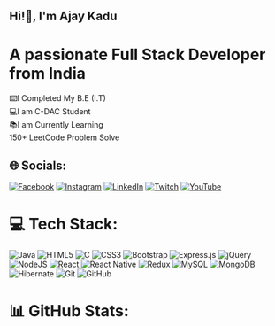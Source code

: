 ## Hi!👋, I'm Ajay Kadu

# A passionate Full Stack Developer from India
⌨️I Completed My B.E (I.T) <br>💻I am C-DAC Student <br>📚I am Currently Learning<br>150+ LeetCode Problem Solve


## 🌐 Socials:
[![Facebook](https://img.shields.io/badge/Facebook-%231877F2.svg?logo=Facebook&logoColor=white)](https://facebook.com/AjayPatilKadu) [![Instagram](https://img.shields.io/badge/Instagram-%23E4405F.svg?logo=Instagram&logoColor=white)](https://instagram.com/ajaykadu15) [![LinkedIn](https://img.shields.io/badge/LinkedIn-%230077B5.svg?logo=linkedin&logoColor=white)](https://linkedin.com/in/AjayKadu) [![Twitch](https://img.shields.io/badge/Twitch-%239146FF.svg?logo=Twitch&logoColor=white)](https://twitch.tv/ajaykadu9) [![YouTube](https://img.shields.io/badge/YouTube-%23FF0000.svg?logo=YouTube&logoColor=white)](https://youtube.com/@ajaykadu15) 

# 💻 Tech Stack:
![Java](https://img.shields.io/badge/java-%23ED8B00.svg?style=flat&logo=openjdk&logoColor=white) ![HTML5](https://img.shields.io/badge/html5-%23E34F26.svg?style=flat&logo=html5&logoColor=white) ![C](https://img.shields.io/badge/c-%2300599C.svg?style=flat&logo=c&logoColor=white) ![CSS3](https://img.shields.io/badge/css3-%231572B6.svg?style=flat&logo=css3&logoColor=white) ![Bootstrap](https://img.shields.io/badge/bootstrap-%238511FA.svg?style=flat&logo=bootstrap&logoColor=white) ![Express.js](https://img.shields.io/badge/express.js-%23404d59.svg?style=flat&logo=express&logoColor=%2361DAFB) ![jQuery](https://img.shields.io/badge/jquery-%230769AD.svg?style=flat&logo=jquery&logoColor=white) ![NodeJS](https://img.shields.io/badge/node.js-6DA55F?style=flat&logo=node.js&logoColor=white) ![React](https://img.shields.io/badge/react-%2320232a.svg?style=flat&logo=react&logoColor=%2361DAFB) ![React Native](https://img.shields.io/badge/react_native-%2320232a.svg?style=flat&logo=react&logoColor=%2361DAFB) ![Redux](https://img.shields.io/badge/redux-%23593d88.svg?style=flat&logo=redux&logoColor=white) ![MySQL](https://img.shields.io/badge/mysql-4479A1.svg?style=flat&logo=mysql&logoColor=white) ![MongoDB](https://img.shields.io/badge/MongoDB-%234ea94b.svg?style=flat&logo=mongodb&logoColor=white) ![Hibernate](https://img.shields.io/badge/Hibernate-59666C?style=flat&logo=Hibernate&logoColor=white) ![Git](https://img.shields.io/badge/git-%23F05033.svg?style=flat&logo=git&logoColor=white) ![GitHub](https://img.shields.io/badge/github-%23121011.svg?style=flat&logo=github&logoColor=white)
# 📊 GitHub Stats:

<!-- Proudly created with GPRM ( https://gprm.itsvg.in ) -->
